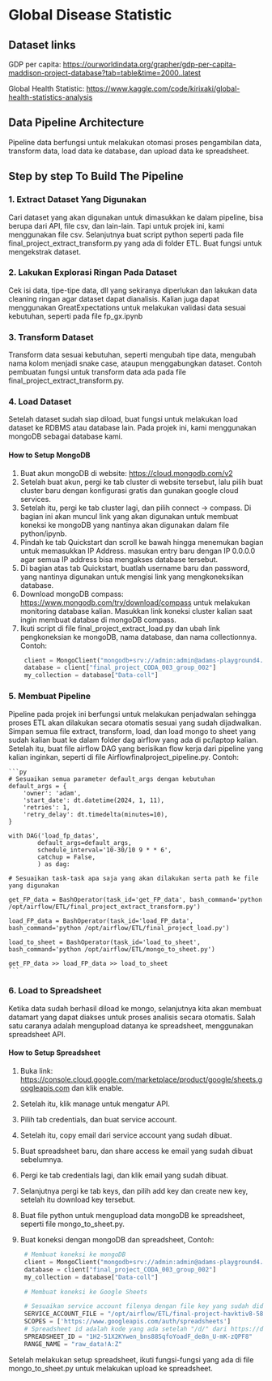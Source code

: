 # Global Disease Statistic

## Dataset links

GDP per capita: https://ourworldindata.org/grapher/gdp-per-capita-maddison-project-database?tab=table&time=2000..latest

Global Health Statistic: https://www.kaggle.com/code/kirixaki/global-health-statistics-analysis

## Data Pipeline Architecture

Pipeline data berfungsi untuk melakukan otomasi proses pengambilan data, transform data, load data ke database, dan upload data ke spreadsheet.

## Step by step To Build The Pipeline

### 1. Extract Dataset Yang Digunakan

Cari dataset yang akan digunakan untuk dimasukkan ke dalam pipeline, bisa berupa dari API, file csv, dan lain-lain. Tapi untuk projek ini, kami menggunakan file csv.
Selanjutnya buat script python seperti pada file final_project_extract_transform.py yang ada di folder ETL. Buat fungsi untuk mengekstrak dataset.

### 2. Lakukan Explorasi Ringan Pada Dataset

Cek isi data, tipe-tipe data, dll yang sekiranya diperlukan dan lakukan data cleaning ringan agar dataset dapat dianalisis.
Kalian juga dapat menggunakan GreatExpectations untuk melakukan validasi data sesuai kebutuhan, seperti pada file fp_gx.ipynb

### 3. Transform Dataset

Transform data sesuai kebutuhan, seperti mengubah tipe data, mengubah nama kolom menjadi snake case, ataupun menggabungkan dataset.
Contoh pembuatan fungsi untuk transform data ada pada file final_project_extract_transform.py.

### 4. Load Dataset

Setelah dataset sudah siap diload, buat fungsi untuk melakukan load dataset ke RDBMS atau database lain.
Pada projek ini, kami menggunakan mongoDB sebagai database kami.

#### How to Setup MongoDB

1. Buat akun mongoDB di website: https://cloud.mongodb.com/v2
2. Setelah buat akun, pergi ke tab cluster di website tersebut, lalu pilih buat cluster baru dengan konfigurasi gratis dan gunakan google cloud services.
3. Setelah itu, pergi ke tab cluster lagi, dan pilih connect -> compass. Di bagian ini akan muncul link yang akan digunakan untuk membuat koneksi ke mongoDB yang nantinya akan digunakan dalam file python/ipynb.
4. Pindah ke tab Quickstart dan scroll ke bawah hingga menemukan bagian untuk memasukkan IP Address. masukan entry baru dengan IP 0.0.0.0 agar semua IP address bisa mengakses database tersebut.
5. Di bagian atas tab Quickstart, buatlah username baru dan password, yang nantinya digunakan untuk mengisi link yang mengkoneksikan database.
6. Download mongoDB compass: https://www.mongodb.com/try/download/compass untuk melakukan monitoring database kalian. Masukkan link koneksi cluster kalian saat ingin membuat databse di mongoDB compass.
7. Ikuti script di file final_project_extract_load.py dan ubah link pengkoneksian ke mongoDB, nama database, dan nama collectionnya. Contoh:
   ```py
    client = MongoClient("mongodb+srv://admin:admin@adams-playground4.s8xqk.mongodb.net/?serverSelectionTimeoutMS=5000")
    database = client["final_project_CODA_003_group_002"]
    my_collection = database["Data-coll"]
   ```

### 5. Membuat Pipeline

Pipeline pada projek ini berfungsi untuk melakukan penjadwalan sehingga proses ETL akan dilakukan secara otomatis sesuai yang sudah dijadwalkan.
Simpan semua file extract, transform, load, dan load mongo to sheet yang sudah kalian buat ke dalam folder dag airflow yang ada di pc/laptop kalian.
Setelah itu, buat file airflow DAG yang berisikan flow kerja dari pipeline yang kalian inginkan, seperti di file Airflowfinalproject_pipeline.py. Contoh:

    ```py
    # Sesuaikan semua parameter default_args dengan kebutuhan
    default_args = {
        'owner': 'adam',
        'start_date': dt.datetime(2024, 1, 11),
        'retries': 1,
        'retry_delay': dt.timedelta(minutes=10),
    }

    with DAG('load_fp_datas',
            default_args=default_args,
            schedule_interval='10-30/10 9 * * 6',
            catchup = False,
            ) as dag:

    # Sesuaikan task-task apa saja yang akan dilakukan serta path ke file yang digunakan

    get_FP_data = BashOperator(task_id='get_FP_data', bash_command='python /opt/airflow/ETL/final_project_extract_transform.py')

    load_FP_data = BashOperator(task_id='load_FP_data', bash_command='python /opt/airflow/ETL/final_project_load.py')

    load_to_sheet = BashOperator(task_id='load_to_sheet', bash_command='python /opt/airflow/ETL/mongo_to_sheet.py')

    get_FP_data >> load_FP_data >> load_to_sheet
    ```

### 6. Load to Spreadsheet

Ketika data sudah berhasil diload ke mongo, selanjutnya kita akan membuat datamart yang dapat diakses untuk proses analisis secara otomatis.
Salah satu caranya adalah mengupload datanya ke spreadsheet, menggunakan spreadsheet API.

#### How to Setup Spreadsheet

1. Buka link: https://console.cloud.google.com/marketplace/product/google/sheets.googleapis.com dan klik enable.
2. Setelah itu, klik manage untuk mengatur API.
3. Pilih tab credentials, dan buat service account.
4. Setelah itu, copy email dari service account yang sudah dibuat.
5. Buat spreadsheet baru, dan share access ke email yang sudah dibuat sebelumnya.
6. Pergi ke tab credentials lagi, dan klik email yang sudah dibuat.
7. Selanjutnya pergi ke tab keys, dan pilih add key dan create new key, setelah itu download key tersebut.
8. Buat file python untuk mengupload data mongoDB ke spreadsheet, seperti file mongo_to_sheet.py.
9. Buat koneksi dengan mongoDB dan spreadsheet, Contoh:

   ```py
    # Membuat koneksi ke mongoDB
    client = MongoClient("mongodb+srv://admin:admin@adams-playground4.s8xqk.mongodb.net/?serverSelectionTimeoutMS=5000")
    database = client["final_project_CODA_003_group_002"]
    my_collection = database["Data-coll"]

    # Membuat koneksi ke Google Sheets

    # Sesuaikan service account filenya dengan file key yang sudah didownload dan juga spreadsheet_idnya
    SERVICE_ACCOUNT_FILE = "/opt/airflow/ETL/final-project-havktiv8-58b34f290147.json"
    SCOPES = ['https://www.googleapis.com/auth/spreadsheets']
    # Spreadsheet id adalah kode yang ada setelah "/d/" dari https://docs.google.com/spreadsheets/d/1ihkKi3KTsZFcaLXnHiLhEQlMjI-JW5y71s-8ijmon14/
    SPREADSHEET_ID = "1H2-51X2KYwen_bns88SqfoYoadF_de8n_U-mK-zQPF8"
    RANGE_NAME = "raw_data!A:Z"
   ```

Setelah melakukan setup spreadsheet, ikuti fungsi-fungsi yang ada di file mongo_to_sheet.py untuk melakukan upload ke spreadsheet.

